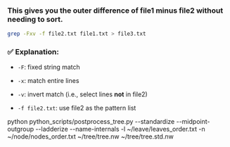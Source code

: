 ### This gives you the **outer difference of file1 minus file2** without needing to sort. 

```bash
grep -Fxv -f file2.txt file1.txt > file3.txt
```

### ✅ Explanation:

- `-F`: fixed string match
    
- `-x`: match entire lines
    
- `-v`: invert match (i.e., select lines **not** in file2)
    
- `-f file2.txt`: use file2 as the pattern list

python python_scripts/postprocess_tree.py --standardize --midpoint-outgroup --ladderize --name-internals -l ~/leave/leaves_order.txt -n ~/node/nodes_order.txt ~/tree/tree.nw ~/tree/tree.std.nw
